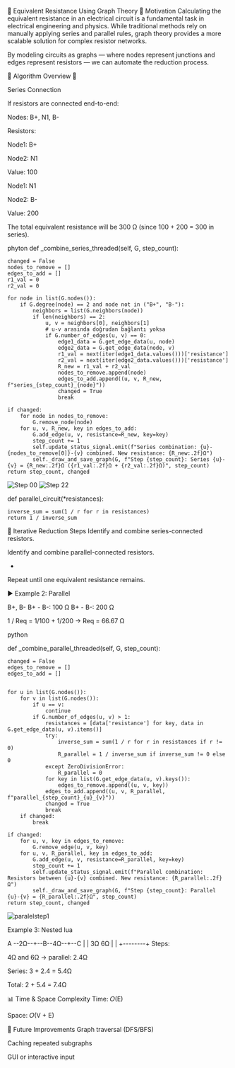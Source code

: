 📘 Equivalent Resistance Using Graph Theory
🎯 Motivation
Calculating the equivalent resistance in an electrical circuit is a fundamental task in electrical engineering and physics. While traditional methods rely on manually applying series and parallel rules, graph theory provides a more scalable solution for complex resistor networks.

By modeling circuits as graphs — where nodes represent junctions and edges represent resistors — we can automate the reduction process.

🧠 Algorithm Overview
🔹 

Series Connection

If resistors are connected end-to-end:

Nodes:
B+, N1, B-


Resistors:

Node1: B+

Node2: N1

Value: 100

Node1: N1

Node2: B-

Value: 200

The total equivalent resistance will be 300 Ω (since 100 + 200 = 300 in series).


phyton
def _combine_series_threaded(self, G, step_count):

    changed = False
    nodes_to_remove = []
    edges_to_add = []
    r1_val = 0
    r2_val = 0

    for node in list(G.nodes()):
        if G.degree(node) == 2 and node not in ("B+", "B-"):
            neighbors = list(G.neighbors(node))
            if len(neighbors) == 2:
                u, v = neighbors[0], neighbors[1]
                # u-v arasında doğrudan bağlantı yoksa
                if G.number_of_edges(u, v) == 0:
                    edge1_data = G.get_edge_data(u, node)
                    edge2_data = G.get_edge_data(node, v)
                    r1_val = next(iter(edge1_data.values()))['resistance']
                    r2_val = next(iter(edge2_data.values()))['resistance']
                    R_new = r1_val + r2_val
                    nodes_to_remove.append(node)
                    edges_to_add.append((u, v, R_new, f"series_{step_count}_{node}"))
                    changed = True
                    break

    if changed:
        for node in nodes_to_remove:
            G.remove_node(node)
        for u, v, R_new, key in edges_to_add:
            G.add_edge(u, v, resistance=R_new, key=key)
            step_count += 1
            self.update_status_signal.emit(f"Series combination: {u}-{nodes_to_remove[0]}-{v} combined. New resistance: {R_new:.2f}Ω")
            self._draw_and_save_graph(G, f"Step {step_count}: Series {u}-{v} = {R_new:.2f}Ω ({r1_val:.2f}Ω + {r2_val:.2f}Ω)", step_count)
    return step_count, changed
![Step 00](Seriesstep_00) ![Step 22](Seriesstep_02)

def parallel_circuit(*resistances):

    inverse_sum = sum(1 / r for r in resistances)
    return 1 / inverse_sum
🔄 Iterative Reduction Steps
Identify and combine series-connected resistors.

Identify and combine parallel-connected resistors.


+
Repeat until one equivalent resistance remains.


▶ Example 2: Parallel

B+, B-
B+ - B-: 100 Ω
B+ - B-: 200 Ω

1 / Req = 1/100 + 1/200 → Req = 66.67 Ω

python

def _combine_parallel_threaded(self, G, step_count):
    
    changed = False
    edges_to_remove = []
    edges_to_add = []

    
    for u in list(G.nodes()):
        for v in list(G.nodes()):
            if u == v:
                continue
            if G.number_of_edges(u, v) > 1:
                resistances = [data['resistance'] for key, data in G.get_edge_data(u, v).items()]
                try:
                    inverse_sum = sum(1 / r for r in resistances if r != 0)
                    R_parallel = 1 / inverse_sum if inverse_sum != 0 else 0
                except ZeroDivisionError:
                    R_parallel = 0
                for key in list(G.get_edge_data(u, v).keys()):
                    edges_to_remove.append((u, v, key))
                edges_to_add.append((u, v, R_parallel, f"parallel_{step_count}_{u}_{v}"))
                changed = True
                break
        if changed:
            break

    if changed:
        for u, v, key in edges_to_remove:
            G.remove_edge(u, v, key)
        for u, v, R_parallel, key in edges_to_add:
            G.add_edge(u, v, resistance=R_parallel, key=key)
            step_count += 1
            self.update_status_signal.emit(f"Parallel combination: Resistors between {u}-{v} combined. New resistance: {R_parallel:.2f}Ω")
            self._draw_and_save_graph(G, f"Step {step_count}: Parallel {u}-{v} = {R_parallel:.2f}Ω", step_count)
    return step_count, changed

![paralelstep1]("C:\Users\Gorsel\OneDrive\Masaüstü\paralel_step_01.png")

Example 3: Nested
lua

A --2Ω--+--B--4Ω--+--C
        |        |
        3Ω       6Ω
        |        |
        +--------+
Steps:

4Ω and 6Ω → parallel: 2.4Ω

Series: 3 + 2.4 = 5.4Ω

Total: 2 + 5.4 = 7.4Ω

📊 Time & Space Complexity
Time: 𝑂(E)

Space: 𝑂(V + E)

🚀 Future Improvements
Graph traversal (DFS/BFS)

Caching repeated subgraphs

GUI or interactive input

